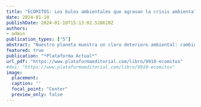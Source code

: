 ```yaml
---
title: "ECOMITOS: Los bulos ambientales que agravan la crisis ambiental global"
date: 2024-01-10
publishDate: 2024-01-10T15:13:02.528610Z
authors: 
- admin
publication_types: ["5"]
abstract: "Nuestro planeta muestra un claro deterioro ambiental: cambio climático, crisis energética, agotamiento del modelo de consumo… Uno de los primeros pasos que debemos dar para revertir esta situación es reconocer y evitar las ecomentiras o ecomitos: las falsas creencias medioambientales que están instaladas en el imaginario popular como la efectividad de las cuotas en las emisiones de CO2, la exaltación de fuentes de energía alternativas que quizá no son todo lo beneficiosas que parecen o un amplio abanico de medidas que tiene más sustento político que científico."
featured: true
publication: "*Plataforma Actual*"
url_pdf: "https://www.plataformaeditorial.com/libro/9910-ecomitos"
#doi: "https://www.plataformaeditorial.com/libro/9910-ecomitos"
image:
  placement: 
  caption: ''
  focal_point: "Center"
  preview_only: false
---
```

